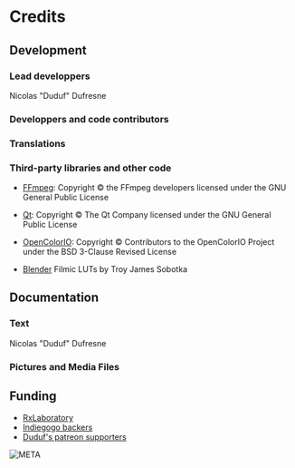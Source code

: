 # Credits

## Development

### Lead developpers

Nicolas "Duduf" Dufresne

### Developpers and code contributors

### Translations

### Third-party libraries and other code

- [FFmpeg](http://ffmpeg.org): Copyright © the FFmpeg developers licensed under the GNU General Public License

- [Qt](http://qt.io): Copyright © The Qt Company licensed under the GNU General Public License

- [OpenColorIO](http://opencolorio.org): Copyright © Contributors to the OpenColorIO Project under the BSD 3-Clause Revised License

- [Blender](http://blender.org) Filmic LUTs by Troy James Sobotka

## Documentation

### Text

Nicolas "Duduf" Dufresne

### Pictures and Media Files

## Funding

- [RxLaboratory](http://rainboxlab.org)
- [Indiegogo backers](https://www.indiegogo.com/projects/rxopentools-seize-the-means-of-film-production#/)
- [Duduf's patreon supporters](https://patreon.com/duduf)

![META](updated:2021/03/07)

